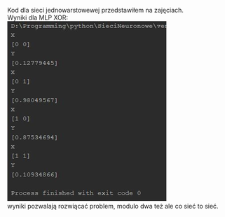 Kod dla sieci jednowarstowewej przedstawiłem na zajęciach.<br>
Wyniki dla MLP XOR:
<br>
<img src="Przechwytywanie.JPG">
<br>
wyniki pozwalają rozwiącać problem, modulo dwa też ale co sieć to sieć.
